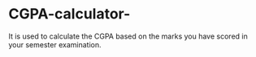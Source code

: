 # CGPA-calculator-
It is used to calculate the CGPA based on the marks you have scored in your semester examination.
